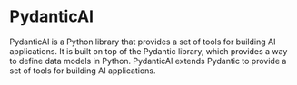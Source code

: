# PydanticAI

PydanticAI is a Python library that provides a set of tools for building AI applications. It is built on top of the Pydantic library, which provides a way to define data models in Python. PydanticAI extends Pydantic to provide a set of tools for building AI applications.
